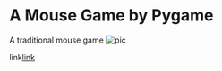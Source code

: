 A Mouse Game by Pygame
====
A traditional mouse game
![pic](http://img.blog.csdn.net/20140116215922734?watermark/2/text/aHR0cDovL2Jsb2cuY3Nkbi5uZXQvUFlneng=/font/5a6L5L2T/fontsize/400/fill/I0JBQkFCMA==/dissolve/70/gravity/SouthEast)

link[link](http://blog.csdn.net/pygzx/article/details/18370849)
